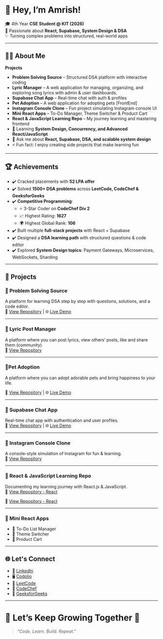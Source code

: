 # 👋 Hey, I’m Amrish!  
🎓 4th Year **CSE Student @ KIT (2026)**  
🚀 Passionate about **React, Supabase, System Design & DSA**  
✨ Turning complex problems into structured, real-world apps  

---

## 👨‍💻 About Me
  **Projects**
   - **Problem Solving Source** – Structured DSA platform with interactive coding
   - **Lyric Manager** – A web application for managing, organizing, and exploring song lyrics with admin & user dashboards.  
   - **Supabase Chat App** – Real-time chat with auth & profiles
   - **Pet Adoption** – A web application for adopting pets [FrontEnd]
   - **Instagram Console Clone** – Fun project simulating Instagram console UI 
   - **Mini React Apps** – To-Do Manager, Theme Switcher & Product Cart   
  - **React & JavaScript Learning Repo** – My journey learning and mastering frontend  
  - 🌱 Learning **System Design, Concurrency, and Advanced React/JavaScript**  
  - 💬 Ask me about **React, Supabase, DSA, and scalable system design**  
  - ⚡ Fun fact: I enjoy creating side projects that make learning fun  

---

## 🏆 Achievements
- ✔️ Cracked placements with **52 LPA offer**  
- ✔️ Solved **1500+ DSA problems** across **LeetCode, CodeChef & GeeksforGeeks**  
- ✔️ **Competitive Programming**:  
  - ⭐ 3-Star Coder on **CodeChef Div 2**  
  - 📈 Highest Rating: **1627**  
  - 🌍 Highest Global Rank: **106**  
- ✔️ Built multiple **full-stack projects** with React + Supabase  
- ✔️ Designed a **DSA learning path** with structured questions & code editor  
- ✔️ Explored **System Design topics**: Payment Gateways, Microservices, WebSockets, Sharding  

---

## 🚀 Projects

### 📌 Problem Solving Source  
A platform for learning DSA step by step with questions, solutions, and a code editor.  
🔗 [View Repository](https://github.com/amrishs590/Project-ProblemSolving) | 🌐 [Live Demo](https://dsapathway.vercel.app)

---

### 🎵 Lyric Post Manager  
A platform where you can post lyrics, view others’ posts, like and share them (community).  
🔗 [View Repository](https://github.com/amrishs590/Lryrics-Post-Manager)

---
### 🐶Pet Adoption  
A platform where you can adopt adorable pets and bring happiness to your life.

🔗 [View Repository](https://github.com/amrishs590/Pet-Adoption)  | 🌐 [Live Demo](https://pet-adoption-fam.vercel.app/)

---

### 💬 Supabase Chat App  
Real-time chat app with authentication and user profiles.  
🔗 [View Repository](https://github.com/amrishs590/chat-app) | 🌐 [Live Demo](https://talkifyhub.vercel.app/)

---

### 📸 Instagram Console Clone  
A console-style simulation of Instagram for fun & learning.  
🔗 [View Repository](https://github.com/amrishs590/Instagram-LLD)

---

### 📌 React & JavaScript Learning Repo  
Documenting my learning journey with React.js & JavaScript.  
🔗 [View Repository - React](https://github.com/amrishs590/React)

🔗 [View Repository - React](https://github.com/amrishs590/JavaScript)

---

### 📌 Mini React Apps  
- 📝 To-Do List Manager  
- 🎨 Theme Switcher  
- 🛒 Product Cart  

---

## 🌐 Let's Connect  

- 💼 [LinkedIn](https://www.linkedin.com/in/amrish-s-7a8758310/)  
- 🖥️ [Codolio](https://codolio.com/profile/Amrish)  
- 🧩 [LeetCode](https://leetcode.com/u/amrishs590/)  
- 🍴 [CodeChef](https://www.codechef.com/users/amrishs)  
- 📗 [GeeksforGeeks](https://www.geeksforgeeks.org/user/amrishkq5e/)

---


# 🎯 Let’s Keep Growing Together 🚀  
> *“Code. Learn. Build. Repeat.”*
